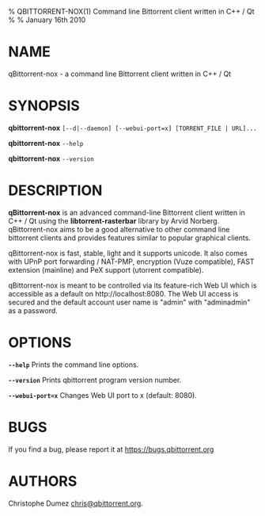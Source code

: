 % QBITTORRENT-NOX(1) Command line Bittorrent client written in C++ / Qt
%
% January 16th 2010

# NAME
qBittorrent-nox - a command line Bittorrent client written in C++ / Qt


# SYNOPSIS
**qbittorrent-nox** `[--d|--daemon] [--webui-port=x] [TORRENT_FILE | URL]...`

**qbittorrent-nox** `--help`

**qbittorrent-nox** `--version`


# DESCRIPTION
**qBittorrent-nox** is an advanced command-line Bittorrent client written in C++ / Qt
using the **libtorrent-rasterbar** library by Arvid Norberg.
qBittorrent-nox aims to be a good alternative to other command line bittorrent
clients and provides features similar to popular graphical clients.

qBittorrent-nox is fast, stable, light and it supports unicode. It also comes with
UPnP port forwarding / NAT-PMP, encryption (Vuze compatible), FAST extension (mainline)
and PeX support (utorrent compatible).

qBittorrent-nox is meant to be controlled via its feature-rich Web UI which is
accessible as a default on http://localhost:8080. The Web UI access is secured and
the default account user name is "admin" with "adminadmin" as a password.


# OPTIONS
**`--help`** Prints the command line options.

**`--version`** Prints qbittorrent program version number.

**`--webui-port=x`** Changes Web UI port to x (default: 8080).


# BUGS
If you find a bug, please report it at https://bugs.qbittorrent.org


# AUTHORS
Christophe Dumez <chris@qbittorrent.org>.
